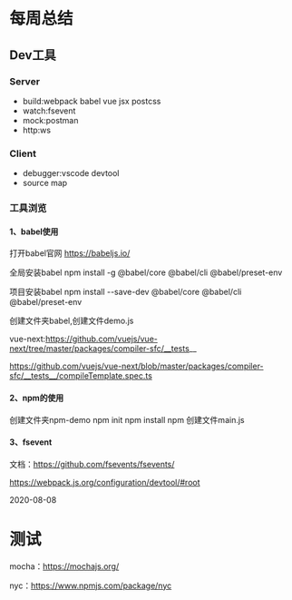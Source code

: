 # 每周总结

## Dev工具
### Server
- build:webpack babel vue jsx postcss
- watch:fsevent
- mock:postman
- http:ws

### Client
- debugger:vscode devtool
- source map


### 工具浏览

#### 1、babel使用
打开babel官网 https://babeljs.io/

全局安装babel
npm install -g @babel/core @babel/cli @babel/preset-env

项目安装babel
npm install --save-dev @babel/core @babel/cli @babel/preset-env

创建文件夹babel,创建文件demo.js

vue-next:https://github.com/vuejs/vue-next/tree/master/packages/compiler-sfc/__tests__

https://github.com/vuejs/vue-next/blob/master/packages/compiler-sfc/__tests__/compileTemplate.spec.ts


#### 2、npm的使用

创建文件夹npm-demo
npm init
npm install npm
创建文件main.js


#### 3、fsevent
文档：https://github.com/fsevents/fsevents/

https://webpack.js.org/configuration/devtool/#root



2020-08-08
# 测试

mocha：https://mochajs.org/

nyc：https://www.npmjs.com/package/nyc
